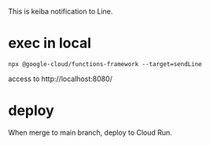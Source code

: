 This is keiba notification to Line.

# exec in local

```
npx @google-cloud/functions-framework --target=sendLine
```

access to http://localhost:8080/

# deploy

When merge to main branch, deploy to Cloud Run.

